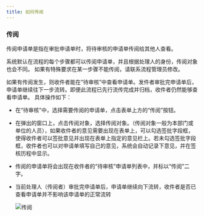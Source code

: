 ```yaml
---
title: 如何传阅
---
```



### 传阅
传阅申请单是指在审批申请单时，将待审核的申请单传阅给其他人查看。    

系统默认在流程的每个步骤都可以传阅申请单，并且根据处理人的身份，传阅对象也会不同。 如果有特殊要求在某一步骤不能传阅，请联系流程管理员修改。   

如果有传阅发生，则收件者能在“待审核”中查看申请单。发件者审批完申请单后，申请单继续往下一步流转。即便此流程已先行流传完成并归档，收件者仍然能够查看申请单。
具体操作如下：

- 在“待审核”中，选择需要传阅的申请单，点击表单上方的“传阅”按钮。		
- 在弹出的窗口上，点击传阅对象，选择传阅对象。（传阅对象一般为本部门或单位的人员），如果收件者的意见需要出现在表单上，可以勾选签批字段框，使得收件者可以签批意见并出现在表单上指定的意见栏上。若未勾选签批字段框，收件者也可以对申请单填写自己的意见，系统会自动记录下意见，并在签核历程中显示。
- 传阅的申请单将会出现在收件者的“待审核”申请单列表中，并标以“传阅”二字。
- 当前处理人（传阅者）审批完申请单后，申请单继续向下流转，收件者是否已查看申请单并不影响该申请单的正常流转
 
    ![传阅](assets/workflow/传阅.png)
